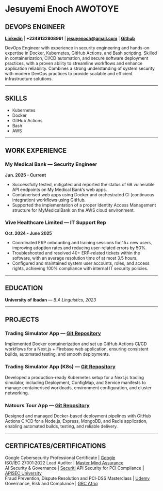 # Jesuyemi Enoch AWOTOYE

## DEVOPS ENGINEER  

**[Linkedin](https://www.linkedin.com/in/jesuyemi-awotoye-5b4859177/)** | **+2349132808991** | **jesuyenoch@gmail.com** | **[Github](https://github.com/Yemmy03/)**

DevOps Engineer with experience in security engineering and hands-on expertise in Docker, Kubernetes, GitHub Actions, and Bash scripting. Skilled in containerization, CI/CD automation, and secure software deployment practices, with a proven ability to streamline workflows and enhance application reliability. Combines a strong understanding of system security with modern DevOps practices to provide scalable and efficient infrastructure solutions.  

---

## SKILLS  
- Kubernetes  
- Docker  
- GitHub Actions  
- Bash  
- AWS  

---

## WORK EXPERIENCE  

### My Medical Bank — Security Engineer  
**Jun. 2025 - Current**  
- Successfully tested, mitigated and reported the status of 68 vulnerable API endpoints on My Medical Bank’s web apps.  
- Containerised web apps using Docker and orchestrated CI (continuous integration) workflows using GitHub.  
- Supported the implementation of a proper Identity Access Management structure for MyMedicalBank on the AWS cloud environment.  

### Vive Healthcare Limited — IT Support Rep  
**Oct. 2024 - June 2025**  
- Coordinated ERP onboarding and training sessions for 15+ new users, improving adoption rates and reducing user-related errors by 50%.  
- Troubleshooted and resolved 40+ ERP-related tickets within the software, with an average resolution time of at most 3.5 hours.  
- Configured and maintained system user accounts, roles, and access rights, achieving 100% compliance with internal IT security policies.  

---

## EDUCATION  
**University of Ibadan** — *B.A Linguistics, 2023*  

---

## PROJECTS  

### Trading Simulator App — [Git Repository](https://github.com/Yemmy03/trading-sim-app.git)  
Implemented Docker containerization and set up GitHub Actions CI/CD workflows for a Next.js + Firebase web application, ensuring consistent builds, automated testing, and smooth deployments.  

### Trading Simulator App (K8s) — [Git Repository](https://github.com/Yemmy03/trading-sim-k8s-deployment.git)  
Developed a production-ready Kubernetes setup for a Next.js trading simulator, including Deployment, ConfigMap, and Service manifests to manage containerised workloads, environment configuration, and cluster networking.  

### Natours Tour App — [Git Repository](https://github.com/Yemmy03/natour-app-project.git)  
Designed and managed Docker-based deployment pipelines with GitHub Actions CI/CD for a Node.js, Express, MongoDB, and Redis application, enabling automated builds, testing, and reliable delivery.  

---
## CERTIFICATES/CERTIFICATIONS  

Google Cybersecurity Professional Certificate | [Google](https://coursera.org/share/68c6d2583f488ce5106cd277191e669a)   
ISO/IEC 27001:2022 Lead Auditor | [Master Mind Assurance](https://www.credly.com/badges/5659b792-670d-4271-8997-b42078384407/public_url)    
AI Security & Governance | [Securiti](https://education.securiti.ai/verification/139043970-1390437DF-132E01C18/) 
API Security for PCI Compliance | [APISEC University](https://www.credly.com/badges/197b0b4c-dc64-4eba-bf6a-2825b5b5c4d0/public_url)  
Fraud Prevention, Dispute Resolution and PCI-DSS Masterclass | [Udemy](https://www.udemy.com/certificate/UC-3ede5345-347b-4e92-99bf-b27047810373/)   
Governance, Risk and Compliance | [GRC Afriq](https://credsverse.com/credentials/0506f71b-723a-418d-a387-9c182b84e40c) 
